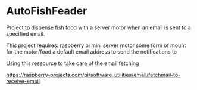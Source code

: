 # AutoFishFeader
Project to dispense fish food with a server motor when an email is sent to a specified email.

This project requires:
    raspberry pi
    mini server motor
    some form of mount for the motor/food
    a default email address to send the notifications to


Using this ressource to take care of the email fetching

https://raspberry-projects.com/pi/software_utilities/email/fetchmail-to-receive-email